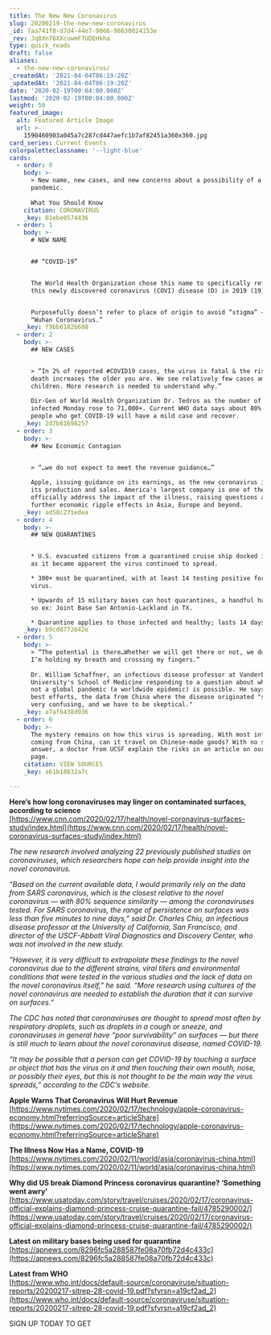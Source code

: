 ```yaml
---
title: The New New Coronavirus
slug: 20200219-the-new-new-coronavirus
_id: 7aa741f0-d7d4-44e7-9066-98630024153e
_rev: Jq8Xn76XXcuwmF7UDEHkha
type: quick_reads
draft: false
aliases:
  - the-new-new-coronavirus/
_createdAt: '2021-04-04T06:19:20Z'
_updatedAt: '2021-04-04T06:19:20Z'
date: '2020-02-19T00:04:00.000Z'
lastmod: '2020-02-19T00:04:00.000Z'
weight: 50
featured_image:
  alt: Featured Article Image
  url: >-
    1590460903a045a7c287cd447aefc1b7af82451a360x360.jpg
card_series: Current Events
colorpaletteclassname: '--light-blue'
cards:
  - order: 0
    body: >-
      > New name, new cases, and new concerns about a possibility of a global
      pandemic.  
        
      What You Should Know
    citation: CORONAVIRUS
    _key: 01ebe0574436
  - order: 1
    body: >-
      # NEW NAME


      ## “COVID-19”


      The World Health Organization chose this name to specifically refer to
      this newly discovered coronavirus (COVI) disease (D) in 2019 (19).


      Purposefully doesn’t refer to place of origin to avoid “stigma” – e.g.
      “Wuhan Coronavirus.”
    _key: f9bb6182b608
  - order: 2
    body: >-
      ## NEW CASES


      > “In 2% of reported #COVID19 cases, the virus is fatal & the risk of
      death increases the older you are. We see relatively few cases among
      children. More research is needed to understand why.”  
        
      Dir-Gen of World Health Organization Dr. Tedros as the number of those
      infected Monday rose to 71,000+. Current WHO data says about 80% of the
      people who get COVID-19 will have a mild case and recover.
    _key: 2d7b81698257
  - order: 3
    body: >-
      ## New Economic Contagion


      > “…we do not expect to meet the revenue guidance…”  
        
      Apple, issuing guidance on its earnings, as the new coronavirus impacts
      its production and sales. America's largest company is one of the first to
      officially address the impact of the illness, raising questions about
      further economic ripple effects in Asia, Europe and beyond.
    _key: ad58c271edea
  - order: 4
    body: >-
      ## NEW QUARANTINES


      * U.S. evacuated citizens from a quarantined cruise ship docked in Japan
      as it became apparent the virus continued to spread.

      * 300+ must be quarantined, with at least 14 testing positive for the
      virus.

      * Upwards of 15 military bases can host quarantines, a handful have done
      so ex: Joint Base San Antonio-Lackland in TX.

      * Quarantine applies to those infected and healthy; lasts 14 days.
    _key: b9cd8772642e
  - order: 5
    body: >-
      > “The potential is there…Whether we will get there or not, we don’t know.
      I’m holding my breath and crossing my fingers.”  
        
      Dr. William Schaffner, an infectious disease professor at Vanderbilt
      University's School of Medicine responding to a question about whether or
      not a global pandemic (a worldwide epidemic) is possible. He says despite
      best efforts, the data from China where the disease originated "still is
      very confusing, and we have to be skeptical."
    _key: a7af6438d936
  - order: 6
    body: >-
      The mystery remains on how this virus is spreading. With most infections
      coming from China, can it travel on Chinese-made goods? With no single
      answer, a doctor from UCSF explain the risks in an article on our source
      page.
    citation: VIEW SOURCES
    _key: a61b18832a7c

---
```

**Here’s how long coronaviruses may linger on contaminated surfaces, according to science**  
[https://www.cnn.com/2020/02/17/health/novel-coronavirus-surfaces-study/index.html](https://www.cnn.com/2020/02/17/health/novel-coronavirus-surfaces-study/index.html)

_The new research involved analyzing 22 previously published studies on coronaviruses, which researchers hope can help provide insight into the novel coronavirus._

_“Based on the current available data, I would primarily rely on the data from SARS coronavirus, which is the closest relative to the novel coronavirus — with 80% sequence similarity — among the coronaviruses tested. For SARS coronavirus, the range of persistence on surfaces was less than five minutes to nine days,” said Dr. Charles Chiu, an infectious disease professor at the University of California, San Francisco, and director of the USCF-Abbott Viral Diagnostics and Discovery Center, who was not involved in the new study._

_“However, it is very difficult to extrapolate these findings to the novel coronavirus due to the different strains, viral titers and environmental conditions that were tested in the various studies and the lack of data on the novel coronavirus itself,” he said. “More research using cultures of the novel coronavirus are needed to establish the duration that it can survive on surfaces.”_

_The CDC has noted that coronaviruses are thought to spread most often by respiratory droplets, such as droplets in a cough or sneeze, and coronaviruses in general have “poor survivability” on surfaces — but there is still much to learn about the novel coronavirus disease, named COVID-19._

_“It may be possible that a person can get COVID-19 by touching a surface or object that has the virus on it and then touching their own mouth, nose, or possibly their eyes, but this is not thought to be the main way the virus spreads,” according to the CDC’s website._

**Apple Warns That Coronavirus Will Hurt Revenue**  
[https://www.nytimes.com/2020/02/17/technology/apple-coronavirus-economy.html?referringSource=articleShare](https://www.nytimes.com/2020/02/17/technology/apple-coronavirus-economy.html?referringSource=articleShare)

**The Illness Now Has a Name, COVID-19**  
[https://www.nytimes.com/2020/02/11/world/asia/coronavirus-china.html](https://www.nytimes.com/2020/02/11/world/asia/coronavirus-china.html)

**Why did US break Diamond Princess coronavirus quarantine? ‘Something went awry’**  
[https://www.usatoday.com/story/travel/cruises/2020/02/17/coronavirus-official-explains-diamond-princess-cruise-quarantine-fail/4785290002/](https://www.usatoday.com/story/travel/cruises/2020/02/17/coronavirus-official-explains-diamond-princess-cruise-quarantine-fail/4785290002/)

**Latest on military bases being used for quarantine**  
[https://apnews.com/8296fc5a288587fe08a70fb72d4c433c](https://apnews.com/8296fc5a288587fe08a70fb72d4c433c)

**Latest from WHO**  
[https://www.who.int/docs/default-source/coronaviruse/situation-reports/20200217-sitrep-28-covid-19.pdf?sfvrsn=a19cf2ad_2](https://www.who.int/docs/default-source/coronaviruse/situation-reports/20200217-sitrep-28-covid-19.pdf?sfvrsn=a19cf2ad_2)

SIGN UP TODAY TO GET